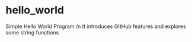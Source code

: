 # hello_world
Simple Hello World Program /n
It introduces GItHub features and explores some string functions
